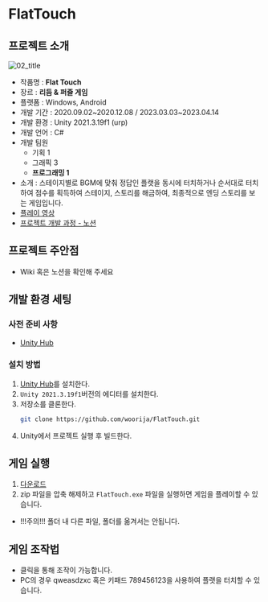 # FlatTouch
## 프로젝트 소개
![02_title](https://github.com/woorija/FlatTouch/assets/77769870/36278b2f-ea03-49ad-b9db-2fae04c55e09)

 - 작품명 : **Flat Touch**
 - 장르 : **리듬 & 퍼즐 게임**
 - 플랫폼 : Windows, Android
 - 개발 기간 : 2020.09.02~2020.12.08 / 2023.03.03~2023.04.14
 - 개발 환경 : Unity 2021.3.19f1 (urp)
 - 개발 언어 : C#
 - 개발 팀원
    - 기획 1
    - 그래픽 3
    - **프로그래밍 1**
 - 소개 : 스테이지별로 BGM에 맞춰 정답인 플랫을 동시에 터치하거나 순서대로 터치하여 점수를 획득하여 스테이지, 스토리를 해금하여, 최종적으로 엔딩 스토리를 보는 게임입니다.
 - [플레이 영상](https://youtu.be/vSpO8WzcGck)
 - [프로젝트 개발 과정 - 노션](https://woorija.notion.site/Flat-Touch-9304f0aa82d5439ca096990177f64603)

## 프로젝트 주안점
 - Wiki 혹은 노션을 확인해 주세요

## 개발 환경 세팅
### 사전 준비 사항
 - [Unity Hub](https://unity.com/kr/download)

### 설치 방법
1. [Unity Hub](https://unity.com/kr/download)를 설치한다.
2. `Unity 2021.3.19f1`버전의 에디터를 설치한다.
3. 저장소를 클론한다.
   ```bash
   git clone https://github.com/woorija/FlatTouch.git
   ```
4. Unity에서 프로젝트 실행 후 빌드한다.
   
## 게임 실행
 1. [다운로드](https://drive.google.com/drive/folders/1uLXfXuIa-yeTxubEFT-_eFSeokQJmhse)
 2. zip 파일을 압축 해제하고 `FlatTouch.exe` 파일을 실행하면 게임을 플레이할 수 있습니다.
   - !!!주의!!! 폴더 내 다른 파일, 폴더를 옮겨서는 안됩니다.

## 게임 조작법
 - 클릭을 통해 조작이 가능합니다.
 - PC의 경우 qweasdzxc 혹은 키패드 789456123을 사용하여 플랫을 터치할 수 있습니다.


